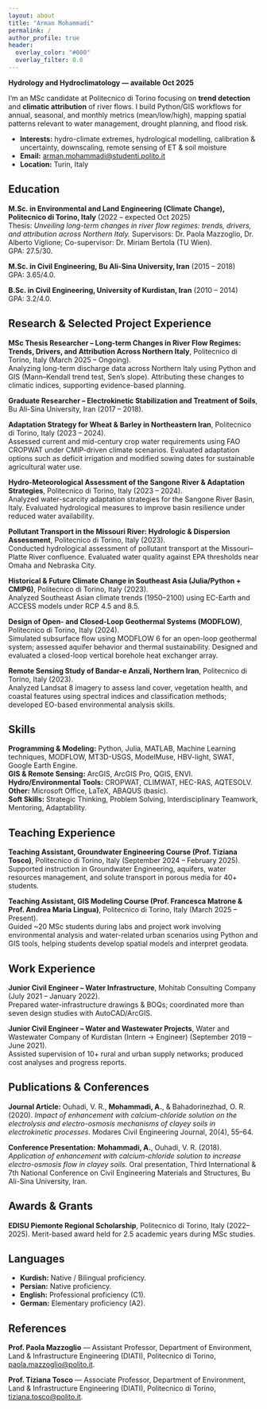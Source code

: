 ```yaml
---
layout: about
title: "Arman Mohammadi"
permalink: /
author_profile: true
header:
  overlay_color: "#000"
  overlay_filter: 0.0
---
```


**Hydrology and Hydroclimatology — available Oct 2025**

I’m an MSc candidate at Politecnico di Torino focusing on **trend detection** and **climatic attribution** of river flows. I build Python/GIS workflows for annual, seasonal, and monthly metrics (mean/low/high), mapping spatial patterns relevant to water management, drought planning, and flood risk.

- **Interests:** hydro-climate extremes, hydrological modelling, calibration & uncertainty, downscaling, remote sensing of ET & soil moisture
- **Email:** arman.mohammadi@studenti.polito.it
- **Location:** Turin, Italy

## Education

**M.Sc. in Environmental and Land Engineering (Climate Change), Politecnico di Torino, Italy** (2022 – expected Oct 2025)  
Thesis: *Unveiling long-term changes in river flow regimes: trends, drivers, and attribution across Northern Italy.* Supervisors: Dr. Paola Mazzoglio, Dr. Alberto Viglione; Co-supervisor: Dr. Miriam Bertola (TU Wien).  
GPA: 27.5/30.

**M.Sc. in Civil Engineering, Bu Ali-Sina University, Iran** (2015 – 2018)  
GPA: 3.65/4.0.

**B.Sc. in Civil Engineering, University of Kurdistan, Iran** (2010 – 2014)  
GPA: 3.2/4.0.

## Research & Selected Project Experience

**MSc Thesis Researcher – Long-term Changes in River Flow Regimes: Trends, Drivers, and Attribution Across Northern Italy**, Politecnico di Torino, Italy (March 2025 – Ongoing).  
Analyzing long-term discharge data across Northern Italy using Python and GIS (Mann–Kendall trend test, Sen’s slope). Attributing these changes to climatic indices, supporting evidence-based planning.

**Graduate Researcher – Electrokinetic Stabilization and Treatment of Soils**, Bu Ali-Sina University, Iran (2017 – 2018).  

**Adaptation Strategy for Wheat & Barley in Northeastern Iran**, Politecnico di Torino, Italy (2023 – 2024).  
Assessed current and mid-century crop water requirements using FAO CROPWAT under CMIP-driven climate scenarios. Evaluated adaptation options such as deficit irrigation and modified sowing dates for sustainable agricultural water use.

**Hydro-Meteorological Assessment of the Sangone River & Adaptation Strategies**, Politecnico di Torino, Italy (2023 – 2024).  
Analyzed water-scarcity adaptation strategies for the Sangone River Basin, Italy. Evaluated hydrological measures to improve basin resilience under reduced water availability.

**Pollutant Transport in the Missouri River: Hydrologic & Dispersion Assessment**, Politecnico di Torino, Italy (2023).  
Conducted hydrological assessment of pollutant transport at the Missouri–Platte River confluence. Evaluated water quality against EPA thresholds near Omaha and Nebraska City.

**Historical & Future Climate Change in Southeast Asia (Julia/Python + CMIP6)**, Politecnico di Torino, Italy (2023).  
Analyzed Southeast Asian climate trends (1950–2100) using EC-Earth and ACCESS models under RCP 4.5 and 8.5.

**Design of Open- and Closed-Loop Geothermal Systems (MODFLOW)**, Politecnico di Torino, Italy (2024).  
Simulated subsurface flow using MODFLOW 6 for an open-loop geothermal system; assessed aquifer behavior and thermal sustainability. Designed and evaluated a closed-loop vertical borehole heat exchanger array.

**Remote Sensing Study of Bandar-e Anzali, Northern Iran**, Politecnico di Torino, Italy (2023).  
Analyzed Landsat 8 imagery to assess land cover, vegetation health, and coastal features using spectral indices and classification methods; developed EO-based environmental analysis skills.

## Skills

**Programming & Modeling:** Python, Julia, MATLAB, Machine Learning techniques, MODFLOW, MT3D-USGS, ModelMuse, HBV-light, SWAT, Google Earth Engine.  
**GIS & Remote Sensing:** ArcGIS, ArcGIS Pro, QGIS, ENVI.  
**Hydro/Environmental Tools:** CROPWAT, CLIMWAT, HEC-RAS, AQTESOLV.  
**Other:** Microsoft Office, LaTeX, ABAQUS (basic).  
**Soft Skills:** Strategic Thinking, Problem Solving, Interdisciplinary Teamwork, Mentoring, Adaptability.

## Teaching Experience

**Teaching Assistant, Groundwater Engineering Course (Prof. Tiziana Tosco)**, Politecnico di Torino, Italy (September 2024 – February 2025).  
Supported instruction in Groundwater Engineering, aquifers, water resources management, and solute transport in porous media for 40+ students.

**Teaching Assistant, GIS Modeling Course (Prof. Francesca Matrone & Prof. Andrea Maria Lingua)**, Politecnico di Torino, Italy (March 2025 – Present).  
Guided ~20 MSc students during labs and project work involving environmental analysis and water-related urban scenarios using Python and GIS tools, helping students develop spatial models and interpret geodata.

## Work Experience

**Junior Civil Engineer – Water Infrastructure**, Mohitab Consulting Company (July 2021 – January 2022).  
Prepared water-infrastructure drawings & BOQs; coordinated more than seven design studies with AutoCAD/ArcGIS.

**Junior Civil Engineer – Water and Wastewater Projects**, Water and Wastewater Company of Kurdistan (Intern → Engineer) (September 2019 – June 2021).  
Assisted supervision of 10+ rural and urban supply networks; produced cost analyses and progress reports.

## Publications & Conferences

**Journal Article:** Ouhadi, V. R., **Mohammadi, A.**, & Bahadorinezhad, O. R. (2020). *Impact of enhancement with calcium-chloride solution on the electrolysis and electro-osmosis mechanisms of clayey soils in electrokinetic processes.* Modares Civil Engineering Journal, 20(4), 55–64.

**Conference Presentation:** **Mohammadi, A.**, Ouhadi, V. R. (2018). *Application of enhancement with calcium-chloride solution to increase electro-osmosis flow in clayey soils.* Oral presentation, Third International & 7th National Conference on Civil Engineering Materials and Structures, Bu Ali-Sina University, Iran.

## Awards & Grants

**EDISU Piemonte Regional Scholarship**, Politecnico di Torino, Italy (2022–2025). Merit-based award held for 2.5 academic years during MSc studies.

## Languages

- **Kurdish:** Native / Bilingual proficiency.  
- **Persian:** Native proficiency.  
- **English:** Professional proficiency (C1).  
- **German:** Elementary proficiency (A2).

## References

**Prof. Paola Mazzoglio** — Assistant Professor, Department of Environment, Land & Infrastructure Engineering (DIATI), Politecnico di Torino, paola.mazzoglio@polito.it.

**Prof. Tiziana Tosco** — Associate Professor, Department of Environment, Land & Infrastructure Engineering (DIATI), Politecnico di Torino, tiziana.tosco@polito.it.
